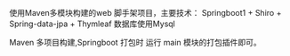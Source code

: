 使用Maven多模块构建的web 脚手架项目，主要技术：
Springboot1 + Shiro + Spring-data-jpa + Thymleaf
数据库使用Mysql

Maven 多项目构建,Springboot 打包时 运行 main 模块的打包插件即可。